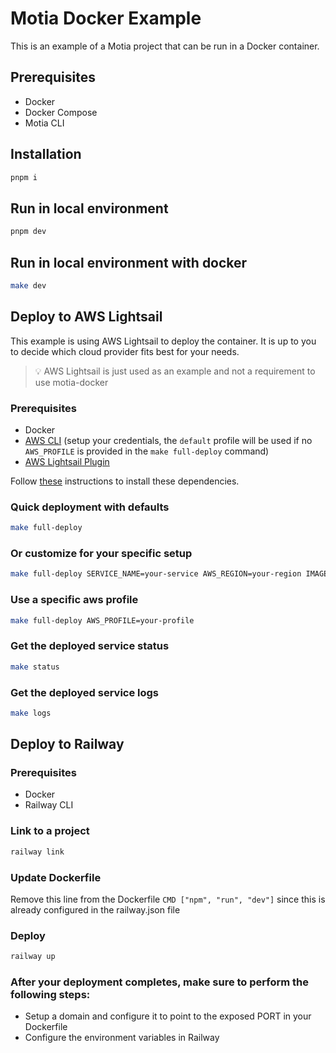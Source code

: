 # Motia Docker Example

This is an example of a Motia project that can be run in a Docker container.

## Prerequisites

- Docker
- Docker Compose
- Motia CLI

## Installation

```bash
pnpm i
```

## Run in local environment

```bash
pnpm dev
```

## Run in local environment with docker

```bash
make dev
```

## Deploy to AWS Lightsail

This example is using AWS Lightsail to deploy the container. It is up to you to decide which cloud provider fits best for your needs. 

> 💡 AWS Lightsail is just used as an example and not a requirement to use motia-docker

### Prerequisites

- Docker
- [AWS CLI](https://aws.amazon.com/cli/) (setup your credentials, the `default` profile will be used if no `AWS_PROFILE` is provided in the `make full-deploy` command)
- [AWS Lightsail Plugin](https://docs.aws.amazon.com/en_us/lightsail/latest/userguide/amazon-lightsail-install-software.html#install-software-lightsailctl)

Follow [these](https://docs.aws.amazon.com/cli/latest/userguide/getting-started-install.html) instructions to install these dependencies.

### Quick deployment with defaults
```bash
make full-deploy
```

### Or customize for your specific setup
```bash
make full-deploy SERVICE_NAME=your-service AWS_REGION=your-region IMAGE_NAME=your-app
```

### Use a specific aws profile

```bash
make full-deploy AWS_PROFILE=your-profile
```

### Get the deployed service status

```bash
make status
```

### Get the deployed service logs

```bash
make logs
```


## Deploy to Railway

### Prerequisites

- Docker
- Railway CLI

### Link to a project

```bash
railway link
```

### Update Dockerfile

Remove this line from the Dockerfile `CMD ["npm", "run", "dev"]` since this is already configured in the railway.json file

### Deploy

```bash
railway up
```

### After your deployment completes, make sure to perform the following steps:

- Setup a domain and configure it to point to the exposed PORT in your Dockerfile
- Configure the environment variables in Railway

